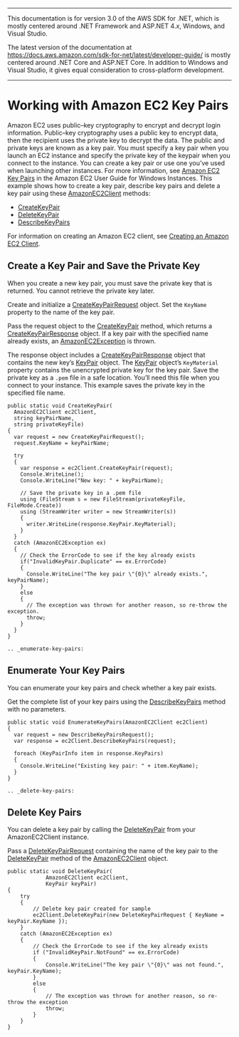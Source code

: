 --------

This documentation is for version 3\.0 of the AWS SDK for \.NET, which is mostly centered around \.NET Framework and ASP\.NET 4\.*x*, Windows, and Visual Studio\.

The latest version of the documentation at [https://docs\.aws\.amazon\.com/sdk\-for\-net/latest/developer\-guide/](../../latest/developer-guide/welcome.html) is mostly centered around \.NET Core and ASP\.NET Core\. In addition to Windows and Visual Studio, it gives equal consideration to cross\-platform development\.

--------

# Working with Amazon EC2 Key Pairs<a name="key-pairs"></a>

Amazon EC2 uses public–key cryptography to encrypt and decrypt login information\. Public–key cryptography uses a public key to encrypt data, then the recipient uses the private key to decrypt the data\. The public and private keys are known as a key pair\. You must specify a key pair when you launch an EC2 instance and specify the private key of the keypair when you connect to the instance\. You can create a key pair or use one you’ve used when launching other instances\. For more information, see [Amazon EC2 Key Pairs](https://docs.aws.amazon.com/AWSEC2/latest/WindowsGuide/ec2-key-pairs.html) in the Amazon EC2 User Guide for Windows Instances\. This example shows how to create a key pair, describe key pairs and delete a key pair using these [AmazonEC2Client](https://docs.aws.amazon.com/sdkfornet/v3/apidocs/items/EC2/TEC2Client.html) methods:
+  [CreateKeyPair](https://docs.aws.amazon.com/sdkfornet/v3/apidocs/items/EC2/MEC2CreateKeyPairCreateKeyPairRequest.html) 
+  [DeleteKeyPair](https://docs.aws.amazon.com/sdkfornet/v3/apidocs/items/EC2/MEC2DeleteKeyPairDeleteKeyPairRequest.html) 
+  [DescribeKeyPairs](https://docs.aws.amazon.com/sdkfornet/v3/apidocs/items/EC2/MEC2DescribeKeyPairsDescribeKeyPairsRequest.html) 

For information on creating an Amazon EC2 client, see [Creating an Amazon EC2 Client](init-ec2-client.md)\.

## Create a Key Pair and Save the Private Key<a name="create-save-key-pair"></a>

When you create a new key pair, you must save the private key that is returned\. You cannot retrieve the private key later\.

Create and initialize a [CreateKeyPairRequest](https://docs.aws.amazon.com/sdkfornet/v3/apidocs/items/EC2/TCreateKeyPairRequest.html) object\. Set the `KeyName` property to the name of the key pair\.

Pass the request object to the [CreateKeyPair](https://docs.aws.amazon.com/sdkfornet/v3/apidocs/items/EC2/MEC2CreateKeyPairCreateKeyPairRequest.html) method, which returns a [CreateKeyPairResponse](https://docs.aws.amazon.com/sdkfornet/v3/apidocs/items/EC2/TCreateKeyPairResponse.html) object\. If a key pair with the specified name already exists, an [AmazonEC2Exception](https://docs.aws.amazon.com/sdkfornet/v3/apidocs/items/EC2/TEC2Exception.html) is thrown\.

The response object includes a [CreateKeyPairResponse](https://docs.aws.amazon.com/sdkfornet/v3/apidocs/items/EC2/TCreateKeyPairResponse.html) object that contains the new key’s [KeyPair](https://docs.aws.amazon.com/sdkfornet/v3/apidocs/items/EC2/TKeyPair.html) object\. The [KeyPair](https://docs.aws.amazon.com/sdkfornet/v3/apidocs/items/EC2/TKeyPair.html) object’s `KeyMaterial` property contains the unencrypted private key for the key pair\. Save the private key as a `.pem` file in a safe location\. You’ll need this file when you connect to your instance\. This example saves the private key in the specified file name\.

```
public static void CreateKeyPair(
  AmazonEC2Client ec2Client,
  string keyPairName,
  string privateKeyFile)
{
  var request = new CreateKeyPairRequest();
  request.KeyName = keyPairName;

  try
  {
    var response = ec2Client.CreateKeyPair(request);
    Console.WriteLine();
    Console.WriteLine("New key: " + keyPairName);

    // Save the private key in a .pem file
    using (FileStream s = new FileStream(privateKeyFile, FileMode.Create))
    using (StreamWriter writer = new StreamWriter(s))
    {
      writer.WriteLine(response.KeyPair.KeyMaterial);
    }
  }
  catch (AmazonEC2Exception ex)
  {
    // Check the ErrorCode to see if the key already exists
    if("InvalidKeyPair.Duplicate" == ex.ErrorCode)
    {
      Console.WriteLine("The key pair \"{0}\" already exists.", keyPairName);
    }
    else
    {
      // The exception was thrown for another reason, so re-throw the exception.
      throw;
    }
  }
}

.. _enumerate-key-pairs:
```

## Enumerate Your Key Pairs<a name="enumerate-your-key-pairs"></a>

You can enumerate your key pairs and check whether a key pair exists\.

Get the complete list of your key pairs using the [DescribeKeyPairs](https://docs.aws.amazon.com/sdkfornet/v3/apidocs/items/EC2/MEC2DescribeKeyPairs.html) method with no parameters\.

```
public static void EnumerateKeyPairs(AmazonEC2Client ec2Client)
{
  var request = new DescribeKeyPairsRequest();
  var response = ec2Client.DescribeKeyPairs(request);

  foreach (KeyPairInfo item in response.KeyPairs)
  {
    Console.WriteLine("Existing key pair: " + item.KeyName);
  }
}

.. _delete-key-pairs:
```

## Delete Key Pairs<a name="delete-key-pairs"></a>

You can delete a key pair by calling the [DeleteKeyPair](https://docs.aws.amazon.com/sdkfornet/v3/apidocs/items/EC2/MEC2DeleteKeyPairDeleteKeyPairRequest.html) from your AmazonEC2Client instance\.

Pass a [DeleteKeyPairRequest](https://docs.aws.amazon.com/sdkfornet/v3/apidocs/items/EC2/TDeleteKeyPairRequest.html) containing the name of the key pair to the [DeleteKeyPair](https://docs.aws.amazon.com/sdkfornet/v3/apidocs/items/EC2/MEC2DeleteKeyPairDeleteKeyPairRequest.html) method of the [AmazonEC2Client](https://docs.aws.amazon.com/sdkfornet/v3/apidocs/items/EC2/TEC2Client.html) object\.

```
public static void DeleteKeyPair(
            AmazonEC2Client ec2Client,
            KeyPair keyPair)
{
    try
    {
        // Delete key pair created for sample
        ec2Client.DeleteKeyPair(new DeleteKeyPairRequest { KeyName = keyPair.KeyName });
    }
    catch (AmazonEC2Exception ex)
    {
        // Check the ErrorCode to see if the key already exists
        if ("InvalidKeyPair.NotFound" == ex.ErrorCode)
        {
            Console.WriteLine("The key pair \"{0}\" was not found.", keyPair.KeyName);
        }
        else
        {
            // The exception was thrown for another reason, so re-throw the exception
            throw;
        }
    }
}
```